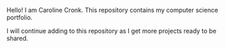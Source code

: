 Hello! I am Caroline Cronk. This repository contains my computer science portfolio.

I will continue adding to this repository as I get more projects ready to be shared.
